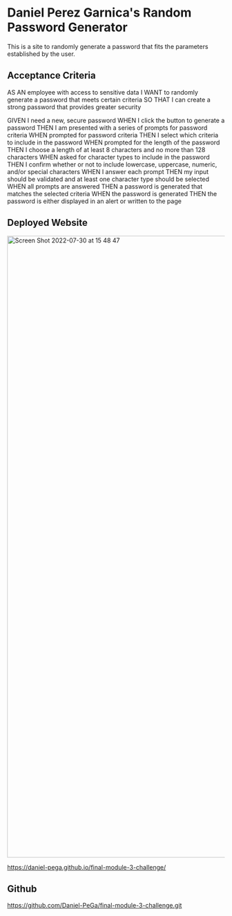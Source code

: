 # Daniel Perez Garnica's Random Password Generator

This is a site to randomly generate a password that fits the parameters established by the user.

## Acceptance Criteria

AS AN employee with access to sensitive data
I WANT to randomly generate a password that meets certain criteria
SO THAT I can create a strong password that provides greater security

GIVEN I need a new, secure password
WHEN I click the button to generate a password
THEN I am presented with a series of prompts for password criteria
WHEN prompted for password criteria
THEN I select which criteria to include in the password
WHEN prompted for the length of the password
THEN I choose a length of at least 8 characters and no more than 128 characters
WHEN asked for character types to include in the password
THEN I confirm whether or not to include lowercase, uppercase, numeric, and/or special characters
WHEN I answer each prompt
THEN my input should be validated and at least one character type should be selected
WHEN all prompts are answered
THEN a password is generated that matches the selected criteria
WHEN the password is generated
THEN the password is either displayed in an alert or written to the page

## Deployed Website

<img width="1440" alt="Screen Shot 2022-07-30 at 15 48 47" src="https://user-images.githubusercontent.com/106125888/181995703-8a74bb7f-f32c-41af-8fc0-2ad4c2e5a7f0.png">

https://daniel-pega.github.io/final-module-3-challenge/

## Github

https://github.com/Daniel-PeGa/final-module-3-challenge.git
